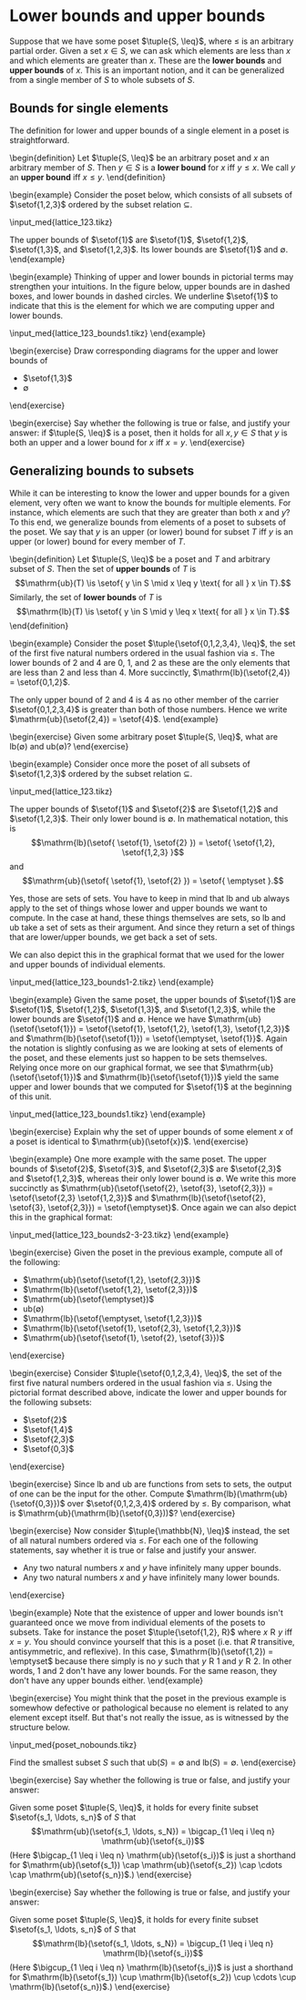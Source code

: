 # Lower bounds and upper bounds

Suppose that we have some poset $\tuple{S, \leq}$, where $\leq$ is an arbitrary partial order.
Given a set $x \in S$, we can ask which elements are less than $x$ and which elements are greater than $x$.
These are the **lower bounds** and **upper bounds** of $x$.
This is an important notion, and it can be generalized from a single member of $S$ to whole subsets of $S$.

## Bounds for single elements

The definition for lower and upper bounds of a single element in a poset is straightforward.

\begin{definition}
Let $\tuple{S, \leq}$ be an arbitrary poset and $x$ an arbitrary member of $S$.
Then $y \in S$ is a **lower bound** for $x$ iff $y \leq x$. 
We call $y$ an **upper bound** iff $x \leq y$.
\end{definition}

\begin{example}
Consider the poset below, which consists of all subsets of $\setof{1,2,3}$ ordered by the subset relation $\subseteq$.

\input_med{lattice_123.tikz}

The upper bounds of $\setof{1}$ are $\setof{1}$, $\setof{1,2}$, $\setof{1,3}$, and $\setof{1,2,3}$.
Its lower bounds are $\setof{1}$ and $\emptyset$.
\end{example}

\begin{example}
Thinking of upper and lower bounds in pictorial terms may strengthen your intuitions.
In the figure below, upper bounds are in dashed boxes, and lower bounds in dashed circles.
We underline $\setof{1}$ to indicate that this is the element for which we are computing upper and lower bounds.

\input_med{lattice_123_bounds1.tikz}
\end{example}

\begin{exercise}
Draw corresponding diagrams for the upper and lower bounds of


- $\setof{1,3}$
- $\emptyset$

\end{exercise}

\begin{exercise}
Say whether the following is true or false, and justify your answer:
if $\tuple{S, \leq}$ is a poset, then it holds for all $x, y \in S$ that $y$ is both an upper and a lower bound for $x$ iff $x = y$.
\end{exercise}

## Generalizing bounds to subsets

While it can be interesting to know the lower and upper bounds for a given element, very often we want to know the bounds for multiple elements.
For instance, which elements are such that they are greater than both $x$ and $y$?
To this end, we generalize bounds from elements of a poset to subsets of the poset.
We say that $y$ is an upper (or lower) bound for subset $T$ iff $y$ is an upper (or lower) bound for every member of $T$.

\begin{definition}
Let $\tuple{S, \leq}$ be a poset and $T$ and arbitrary subset of $S$.
Then the set of **upper bounds** of $T$ is
$$\mathrm{ub}(T) \is \setof{ y \in S \mid x \leq y \text{ for all } x \in T}.$$
Similarly, the set of **lower bounds** of $T$ is
$$\mathrm{lb}(T) \is \setof{ y \in S \mid y \leq x \text{ for all } x \in T}.$$
\end{definition}

\begin{example}
Consider the poset $\tuple{\setof{0,1,2,3,4}, \leq}$, the set of the first five natural numbers ordered in the usual fashion via $\leq$.
The lower bounds of $2$ and $4$ are $0$, $1$, and $2$ as these are the only elements that are less than $2$ and less than $4$.
More succinctly, $\mathrm{lb}(\setof{2,4}) = \setof{0,1,2}$.

The only upper bound of $2$ and $4$ is $4$ as no other member of the carrier $\setof{0,1,2,3,4}$ is greater than both of those numbers.
Hence we write $\mathrm{ub}(\setof{2,4}) = \setof{4}$.
\end{example}

\begin{exercise}
Given some arbitrary poset $\tuple{S, \leq}$, what are $\mathrm{lb}(\emptyset)$ and $\mathrm{ub}(\emptyset)$?
\end{exercise}

\begin{example}
Consider once more the poset of all subsets of $\setof{1,2,3}$ ordered by the subset relation $\subseteq$.

\input_med{lattice_123.tikz}

The upper bounds of $\setof{1}$ and $\setof{2}$ are $\setof{1,2}$ and $\setof{1,2,3}$.
Their only lower bound is $\emptyset$.
In mathematical notation, this is
$$\mathrm{lb}(\setof{ \setof{1}, \setof{2} }) = \setof{ \setof{1,2}, \setof{1,2,3} }$$
and
$$\mathrm{ub}(\setof{ \setof{1}, \setof{2} }) = \setof{ \emptyset }.$$

Yes, those are sets of sets.
You have to keep in mind that $\mathrm{lb}$ and $\mathrm{ub}$ always apply to the set of things whose lower and upper bounds we want to compute.
In the case at hand, these things themselves are sets, so $\mathrm{lb}$ and $\mathrm{ub}$ take a set of sets as their argument.
And since they return a set of things that are lower/upper bounds, we get back a set of sets.

We can also depict this in the graphical format that we used for the lower and upper bounds of individual elements.

\input_med{lattice_123_bounds1-2.tikz}
\end{example}

\begin{example}
Given the same poset, the upper bounds of $\setof{1}$ are $\setof{1}$, $\setof{1,2}$, $\setof{1,3}$, and $\setof{1,2,3}$, while the lower bounds are $\setof{1}$ and $\emptyset$.
Hence we have
$\mathrm{ub}(\setof{\setof{1}}) = \setof{\setof{1}, \setof{1,2}, \setof{1,3}, \setof{1,2,3}}$ and 
$\mathrm{lb}(\setof{\setof{1}}) = \setof{\emptyset, \setof{1}}$.
Again the notation is slightly confusing as we are looking at sets of elements of the poset, and these elements just so happen to be sets themselves.
Relying once more on our graphical format, we see that $\mathrm{ub}(\setof{\setof{1}})$ and $\mathrm{lb}(\setof{\setof{1}})$ yield the same upper and lower bounds that we computed for $\setof{1}$ at the beginning of this unit.

\input_med{lattice_123_bounds1.tikz}
\end{example}

\begin{exercise}
Explain why the set of upper bounds of some element $x$ of a poset is identical to $\mathrm{ub}(\setof{x})$.
\end{exercise}

\begin{example}
One more example with the same poset.
The upper bounds of $\setof{2}$, $\setof{3}$, and $\setof{2,3}$ are $\setof{2,3}$ and $\setof{1,2,3}$, whereas their only lower bound is $\emptyset$.
We write this more succinctly as
$\mathrm{ub}(\setof{\setof{2}, \setof{3}, \setof{2,3}}) = \setof{\setof{2,3} \setof{1,2,3}}$ and 
$\mathrm{lb}(\setof{\setof{2}, \setof{3}, \setof{2,3}}) = \setof{\emptyset}$.
Once again we can also depict this in the graphical format: 

\input_med{lattice_123_bounds2-3-23.tikz}
\end{example}

\begin{exercise}
Given the poset in the previous example, compute all of the following:


- $\mathrm{ub}(\setof{\setof{1,2}, \setof{2,3}})$
- $\mathrm{lb}(\setof{\setof{1,2}, \setof{2,3}})$
- $\mathrm{ub}(\setof{\emptyset})$
- $\mathrm{ub}(\emptyset)$
- $\mathrm{lb}(\setof{\emptyset, \setof{1,2,3}})$
- $\mathrm{lb}(\setof{\setof{1}, \setof{2,3}, \setof{1,2,3}})$
- $\mathrm{ub}(\setof{\setof{1}, \setof{2}, \setof{3}})$

\end{exercise}

\begin{exercise}
Consider $\tuple{\setof{0,1,2,3,4}, \leq}$, the set of the first five natural numbers ordered in the usual fashion via $\leq$.
Using the pictorial format described above, indicate the lower and upper bounds for the following subsets:


- $\setof{2}$
- $\setof{1,4}$
- $\setof{2,3}$
- $\setof{0,3}$

\end{exercise}

\begin{exercise}
Since $\mathrm{lb}$ and $\mathrm{ub}$ are functions from sets to sets, the output of one can be the input for the other.
Compute $\mathrm{lb}(\mathrm{ub}{\setof{0,3}})$ over $\setof{0,1,2,3,4}$ ordered by $\leq$.
By comparison, what is $\mathrm{ub}(\mathrm{lb}(\setof{0,3}))$?
\end{exercise}

\begin{exercise}
Now consider $\tuple{\mathbb{N}, \leq}$ instead, the set of all natural numbers ordered via $\leq$.
For each one of the following statements, say whether it is true or false and justify your answer.


- Any two natural numbers $x$ and $y$ have infinitely many upper bounds.
- Any two natural numbers $x$ and $y$ have infinitely many lower bounds.

\end{exercise}


\begin{example}
Note that the existence of upper and lower bounds isn't guaranteed once we move from individual elements of the posets to subsets.
Take for instance the poset $\tuple{\setof{1,2}, R}$ where $x \mathrel{R} y$ iff $x = y$.
You should convince yourself that this is a poset (i.e. that $R$ transitive, antisymmetric, and reflexive).
In this case, $\mathrm{lb}(\setof{1,2}) = \emptyset$ because there simply is no $y$ such that $y \mathrel{R} 1$ and $y \mathrel{R} 2$.
In other words, $1$ and $2$ don't have any lower bounds.
For the same reason, they don't have any upper bounds either.
\end{example}

\begin{exercise}
You might think that the poset in the previous example is somewhow defective or pathological because no element is related to any element except itself.
But that's not really the issue, as is witnessed by the structure below.

\input_med{poset_nobounds.tikz}

Find the smallest subset $S$ such that $\mathrm{ub}(S) = \emptyset$ and $\mathrm{lb}(S) = \emptyset$.
\end{exercise}

\begin{exercise}
Say whether the following is true or false, and justify your answer:

Given some poset $\tuple{S, \leq}$, it holds for every finite subset $\setof{s_1, \ldots, s_n}$ of $S$ that
$$\mathrm{ub}(\setof{s_1, \ldots, s_N}) = \bigcap_{1 \leq i \leq n} \mathrm{ub}(\setof{s_i})$$
(Here $\bigcap_{1 \leq i \leq n} \mathrm{ub}(\setof{s_i})$ is just a shorthand for
$\mathrm{ub}(\setof{s_1}) \cap \mathrm{ub}(\setof{s_2}) \cap \cdots \cap \mathrm{ub}(\setof{s_n})$.)
\end{exercise}

\begin{exercise}
Say whether the following is true or false, and justify your answer:

Given some poset $\tuple{S, \leq}$, it holds for every finite subset $\setof{s_1, \ldots, s_n}$ of $S$ that
$$\mathrm{lb}(\setof{s_1, \ldots, s_N}) = \bigcup_{1 \leq i \leq n} \mathrm{lb}(\setof{s_i})$$
(Here $\bigcup_{1 \leq i \leq n} \mathrm{lb}(\setof{s_i})$ is just a shorthand for
$\mathrm{lb}(\setof{s_1}) \cup \mathrm{lb}(\setof{s_2}) \cup \cdots \cup \mathrm{lb}(\setof{s_n})$.)
\end{exercise}

